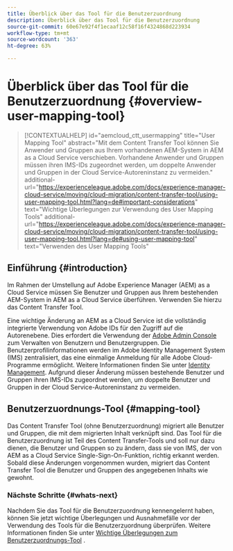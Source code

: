 ```yaml
---
title: Überblick über das Tool für die Benutzerzuordnung
description: Überblick über das Tool für die Benutzerzuordnung
source-git-commit: 60e67e92f4f1ecaaf12c58f16f4324868d223934
workflow-type: tm+mt
source-wordcount: '363'
ht-degree: 63%

---
```



# Überblick über das Tool für die Benutzerzuordnung {#overview-user-mapping-tool}

>[!CONTEXTUALHELP]
>id="aemcloud_ctt_usermapping"
>title="User Mapping Tool"
>abstract="Mit dem Content Transfer Tool können Sie Anwender und Gruppen aus Ihrem vorhandenen AEM-System in AEM as a Cloud Service verschieben. Vorhandene Anwender und Gruppen müssen ihren IMS-IDs zugeordnet werden, um doppelte Anwender und Gruppen in der Cloud Service-Autoreninstanz zu vermeiden."
>additional-url="https://experienceleague.adobe.com/docs/experience-manager-cloud-service/moving/cloud-migration/content-transfer-tool/using-user-mapping-tool.html?lang=de#important-considerations" text="Wichtige Überlegungen zur Verwendung des User Mapping Tools"
>additional-url="https://experienceleague.adobe.com/docs/experience-manager-cloud-service/moving/cloud-migration/content-transfer-tool/using-user-mapping-tool.html?lang=de#using-user-mapping-tool" text="Verwenden des User Mapping Tools"

## Einführung {#introduction}

Im Rahmen der Umstellung auf Adobe Experience Manager (AEM) as a Cloud Service müssen Sie Benutzer und Gruppen aus Ihrem bestehenden AEM-System in AEM as a Cloud Service überführen. Verwenden Sie hierzu das Content Transfer Tool.

Eine wichtige Änderung an AEM as a Cloud Service ist die vollständig integrierte Verwendung von Adobe IDs für den Zugriff auf die Autorenebene.  Dies erfordert die Verwendung der [Adobe Admin Console](https://helpx.adobe.com/de/enterprise/using/admin-console.html) zum Verwalten von Benutzern und Benutzergruppen. Die Benutzerprofilinformationen werden im Adobe Identity Management System (IMS) zentralisiert, das eine einmalige Anmeldung für alle Adobe Cloud-Programme ermöglicht. Weitere Informationen finden Sie unter [Identity Management](https://experienceleague.adobe.com/docs/experience-manager-cloud-service/overview/what-is-new-and-different.html?lang=de#identity-management). Aufgrund dieser Änderung müssen bestehende Benutzer und Gruppen ihren IMS-IDs zugeordnet werden, um doppelte Benutzer und Gruppen in der Cloud Service-Autoreninstanz zu vermeiden.

## Benutzerzuordnungs-Tool {#mapping-tool}

Das Content Transfer Tool (ohne Benutzerzuordnung) migriert alle Benutzer und Gruppen, die mit dem migrierten Inhalt verknüpft sind. Das Tool für die Benutzerzuordnung ist Teil des Content Transfer-Tools und soll nur dazu dienen, die Benutzer und Gruppen so zu ändern, dass sie von IMS, der von AEM as a Cloud Service Single-Sign-On-Funktion, richtig erkannt werden. Sobald diese Änderungen vorgenommen wurden, migriert das Content Transfer Tool die Benutzer und Gruppen des angegebenen Inhalts wie gewohnt.

### Nächste Schritte {#whats-next}

Nachdem Sie das Tool für die Benutzerzuordnung kennengelernt haben, können Sie jetzt wichtige Überlegungen und Ausnahmefälle vor der Verwendung des Tools für die Benutzerzuordnung überprüfen. Weitere Informationen finden Sie unter [Wichtige Überlegungen zum Benutzerzuordnungs-Tool](/help/move-to-cloud-service/content-transfer-tool/user-mapping-tool/considerations-user-mapping-tool.md) .